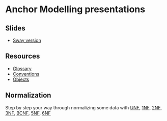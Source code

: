 
# Anchor Modelling presentations

## Slides
- [Sway version](https://sway.com/Nh8UJdEUTonyDQFF?ref=Link)

## Resources
- [Glossary](glossary.md)
- [Conventions](conventions.md)
- [Objects](objects.md)

## Normalization
Step by step your way through normalizing some data with [UNF](UNFEXAMPLE.sql), [1NF](1NFEXAMPLE.sql), [2NF](2NFEXAMPLE.sql), [3NF](3NFEXAMPLE.sql), [BCNF](BCNFEXAMPLE.sql), [5NF](5NFEXAMPLE.sql), [6NF](6NFEXAMPLE.sql)